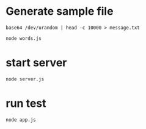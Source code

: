 # Generate sample file

```
base64 /dev/urandom | head -c 10000 > message.txt
```

```
node words.js
```

 # start server

 ```
 node server.js
 ```

 # run test

 ```
 node app.js
 ```
